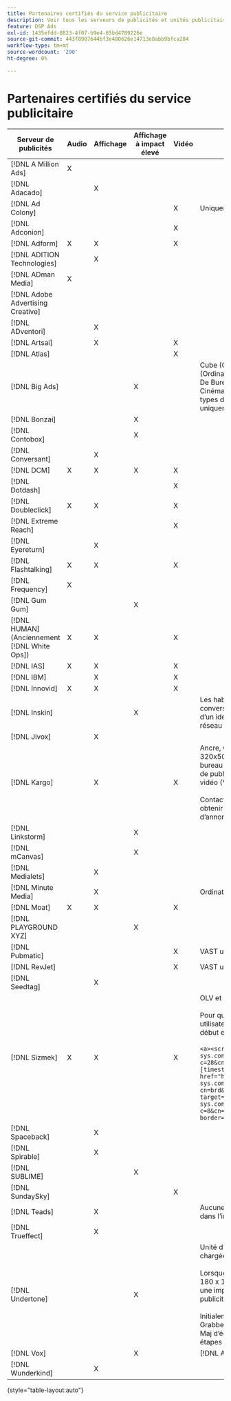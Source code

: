 ```yaml
---
title: Partenaires certifiés du service publicitaire
description: Voir tous les serveurs de publicités et unités publicitaires certifiés.
feature: DSP Ads
exl-id: 1435efdd-8823-4f07-b9e4-65bd4789226e
source-git-commit: 443f8907644bf3e480626e14713e8abb9bfca284
workflow-type: tm+mt
source-wordcount: '290'
ht-degree: 0%

---
```


# Partenaires certifiés du service publicitaire

| Serveur de publicités | Audio | Affichage | Affichage à impact élevé | Vidéo | Exigences spéciales et notes |
| --- | --- | --- | --- | --- | --- |
| [!DNL A Million Ads] | X |  |  |  |  |
| [!DNL Adacado] |  | X |  |  |  |
| [!DNL Ad Colony] |  |  |  | X | Uniquement VAST mobile |
| [!DNL Adconion] |  |  |  | X |  |
| [!DNL Adform] | X | X |  | X |  |
| [!DNL ADITION Technologies] |  | X |  |  |  |
| [!DNL ADman Media] | X |  |  |  |  |
| [!DNL Adobe Advertising Creative] |  |  |  |  |  |
| [!DNL ADventori] |  | X |  |  |  |
| [!DNL Artsai] |  | X |  | X |  |
| [!DNL Atlas] |  |  |  | X |  |
| [!DNL Big Ads] |  |  | X |  | Cube (Ordinateur De Bureau), Cube (Mobile), Cartes (Ordinateur De Bureau), Grand Révélement (Ordinateur De Bureau), Cine-Cube (Ordinateur De Bureau), Cinéma (Ordinateur De Bureau). Configurez tous ces types d’annonces dans DSP sur 300 x 250. Certifié uniquement via [!DNL Magnite DV+]. |
| [!DNL Bonzai] |  |  | X |  |  |
| [!DNL Contobox] |  |  | X |  |  |
| [!DNL Conversant] |  | X |  |  |  |
| [!DNL DCM] | X | X | X | X |  |
| [!DNL Dotdash] |  |  |  | X |  |
| [!DNL Doubleclick] | X | X |  | X |  |
| [!DNL Extreme Reach] |  |  |  | X |  |
| [!DNL Eyereturn] |  | X |  |  |  |
| [!DNL Flashtalking] | X | X |  | X |  |
| [!DNL Frequency] | X |  |  |  |  |
| [!DNL Gum Gum] |  |  | X |  |  |
| [!DNL HUMAN] (Anciennement [!DNL White Ops]) | X | X |  | X |  |
| [!DNL IAS] | X | X |  | X |  |
| [!DNL IBM] |  | X |  | X |  |
| [!DNL Innovid] | X | X |  | X |  |
| [!DNL Inskin] |  |  | X |  | Les habillages à fort impact (y compris les publicités conversationnelles Cavai) doivent être diffusés à partir d’un identifiant d’offre d’affichage 180x150 sur le réseau d’inventaire Inpeau. |
| [!DNL Jivox] |  | X |  |  |  |
| [!DNL Kargo] |  | X |  | X | Ancre, OC, Survol, Ventilation, Ventilation et Sidekick 320x50 ; 300x250 Outstream, HighRise; Affichage de bureau standard (des identifiants de module externe de publicité spécifiques ne sont pas requis) ; Ancre vidéo (VAST uniquement)</br></br>Contactez votre [!DNL Adobe] équipe du compte pour obtenir de l’aide sur la configuration des unités d’annonce. |
| [!DNL Linkstorm] |  |  | X |  |  |
| [!DNL mCanvas] |  |  | X |  |  |
| [!DNL Medialets] |  | X |  |  |  |
| [!DNL Minute Media] |  | X |  |  | Ordinateur de bureau (970x250) |
| [!DNL Moat] | X | X |  | X |  |
| [!DNL PLAYGROUND XYZ] |  |  | X |  |  |
| [!DNL Pubmatic] |  |  |  | X | VAST uniquement |
| [!DNL RevJet] |  |  |  | X | VAST uniquement |
| [!DNL Seedtag] |  | X |  |  |  |
| [!DNL Sizmek] | X | X |  | X | OLV et CTV</br></br>Pour que les balises s’affichent dans l’interface utilisateur, enveloppez la balise avec `<a>` balises (au début et à la fin). Voir l’exemple de balise ci-dessous :</br></br>`<a><script src="https://bs.serving-sys.com/Serving/adServer.bs?c=28&cn=display&pli=1074570064&w=900&h=550&ord=[timestamp]&ifrm=-1&z=0"></script> <noscript> <a href="https://bs.serving-sys.com/Serving/adServer.bs?cn=brd&pli=1074570064&Page=&Pos=-602368150" target="_blank"> <img src="https://bs.serving-sys.com/Serving/adServer.bs?c=8&cn=display&pli=1074570064&Page=&Pos=-602368150" border=0 width=900 height=550></a> </noscript><a>` |
| [!DNL Spaceback] |  | X |  |  |  |
| [!DNL Spirable] |  | X |  |  |  |
| [!DNL SUBLIME] |  |  | X |  |  |
| [!DNL SundaySky] |  |  |  | X |  |
| [!DNL Teads] |  | X |  |  | Aucune prise en charge n’est disponible pour VPAID dans l’inventaire en amont. |
| [!DNL Trueffect] |  | X |  |  |  |
| [!DNL Undertone] |  |  | X |  | Unité d’annonce de saisie de page personnalisée chargée au format 180x150 dans DSP</br></br>Lorsque la bourse d’index transmet une enchère de 180 x 150 et DSP des offres sur l’enchère et diffuse une impression, le créatif se développe en une publicité display pleine page.</br></br>Initialement certifié pour les unités publicitaires Grabber (Grabber) de page, Adhésion extensible et Maj d’écran. Cette opération doit être certifiée, avec les étapes indiquées pour les processus. |
| [!DNL Vox] |  |  | X |  | [!DNL Athena] unités publicitaires |
| [!DNL Wunderkind] |  | X |  |  |  |

{style=&quot;table-layout:auto&quot;}
